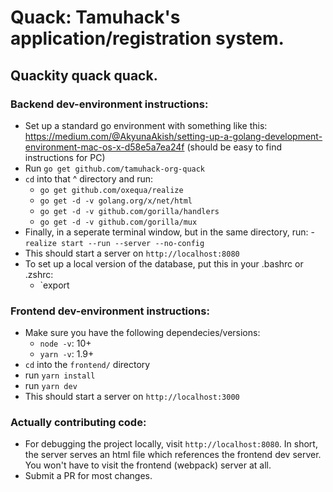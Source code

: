 # Quack: Tamuhack's application/registration system.
## Quackity quack quack.

### Backend dev-environment instructions:
- Set up a standard go environment with something like this: 
  https://medium.com/@AkyunaAkish/setting-up-a-golang-development-environment-mac-os-x-d58e5a7ea24f 
  (should be easy to find instructions for PC)
- Run `go get github.com/tamuhack-org-quack`
- `cd` into that ^ directory and run:
  - `go get github.com/oxequa/realize`
  - `go get -d -v golang.org/x/net/html`
  - `go get -d -v github.com/gorilla/handlers`
  - `go get -d -v github.com/gorilla/mux`
- Finally, in a seperate terminal window, but in the same directory, run:
  -`realize start --run --server --no-config`
- This should start a server on `http://localhost:8080`
- To set up a local version of the database, put this in your .bashrc or .zshrc:
  - `export 

### Frontend dev-environment instructions:
- Make sure you have the following dependecies/versions:
  - `node -v`: 10+
  - `yarn -v`: 1.9+
- `cd` into the `frontend/` directory
- run `yarn install`
- run `yarn dev`
- This should start a server on `http://localhost:3000`

### Actually contributing code:
- For debugging the project locally, visit `http://localhost:8080`. In short, the server serves an html file which references the frontend dev server. You won't have to visit the frontend (webpack) server at all.
- Submit a PR for most changes.
